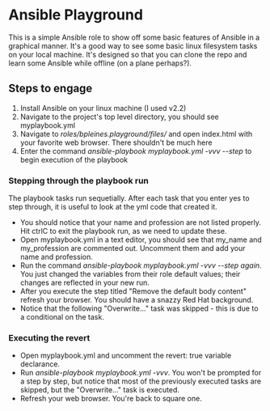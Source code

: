 <head>
<h1>Ansible Playground</h1>
</head>
<body>
This is a simple Ansible role to show off some basic features of Ansible in a graphical manner. It's a good way to see some basic linux filesystem tasks on your local machine. It's designed so that you can clone the repo and learn some Ansible while offline (on a plane perhaps?).
<br>
<h2>Steps to engage</h2>
<ol>
<li>Install Ansible on your linux machine (I used v2.2)</li>
<li>Navigate to the project's top level directory, you should see myplaybook.yml</li>
<li>Navigate to <i>roles/bpleines.playground/files/</i> and open index.html with your favorite web browser. There shouldn't be much here</li>
<li>Enter the command <i>ansible-playbook myplaybook.yml -vvv --step</i> to begin execution of the playbook</li>
</ol>
<h3>Stepping through the playbook run</h3>
The playbook tasks run sequetially. After each task that you enter yes to step through, it is useful to look at the yml code that created it.
<ul>
<li> You should notice that your name and profession are not listed properly. Hit ctrlC to exit the playbook run, as we need to update these. </li>
<li>Open myplaybook.yml in a text editor, you should see that my_name and my_profession are commented out. Uncomment them and add your name and profession. </li>
<li> Run the command <i>ansible-playbook myplaybook.yml -vvv --step again</i>. You just changed the variables from their role default values; their changes are reflected in your new run.</li>
<li> After you execute the step titled "Remove the default body content" refresh your browser. You should have a snazzy Red Hat background. </li>
<li> Notice that the following "Overwrite..." task was skipped - this is due to a conditional on the task.
</ul>
<h3> Executing the revert </h3> 
<ul>
<li>Open myplaybook.yml and uncomment the revert: true variable declarance. </li>
<li>Run <i>ansible-playbook myplaybook.yml -vvv</i>. You won't be prompted for a step by step, but notice that most of the previously executed tasks are skipped, but the "Overwrite..." task is executed. </li>
<li> Refresh your web browser. You're back to square one.</li>
</body>


